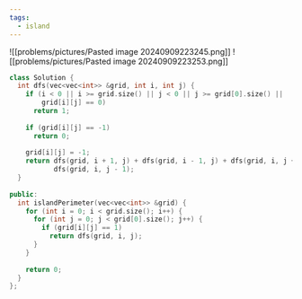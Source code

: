 ```yaml
---
tags:
  - island
---
```


![[problems/pictures/Pasted image 20240909223245.png]]
![[problems/pictures/Pasted image 20240909223253.png]]


```c++
class Solution {  
  int dfs(vec<vec<int>> &grid, int i, int j) {  
    if (i < 0 || i >= grid.size() || j < 0 || j >= grid[0].size() ||  
        grid[i][j] == 0)  
      return 1;  
  
    if (grid[i][j] == -1)  
      return 0;  
  
    grid[i][j] = -1;  
    return dfs(grid, i + 1, j) + dfs(grid, i - 1, j) + dfs(grid, i, j + 1) +  
           dfs(grid, i, j - 1);  
  }  
  
public:  
  int islandPerimeter(vec<vec<int>> &grid) {  
    for (int i = 0; i < grid.size(); i++) {  
      for (int j = 0; j < grid[0].size(); j++) {  
        if (grid[i][j] == 1)  
          return dfs(grid, i, j);  
      }  
    }  
  
    return 0;  
  }  
};
```